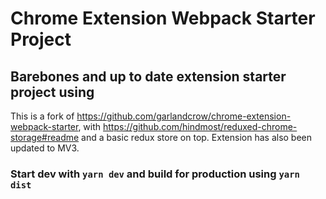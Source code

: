# Chrome Extension Webpack Starter Project

## Barebones and up to date extension starter project using
This is a fork of https://github.com/garlandcrow/chrome-extension-webpack-starter, with https://github.com/hindmost/reduxed-chrome-storage#readme and a basic redux store on top. Extension has also been updated to MV3.


### Start dev with `yarn dev` and build for production using `yarn dist`
